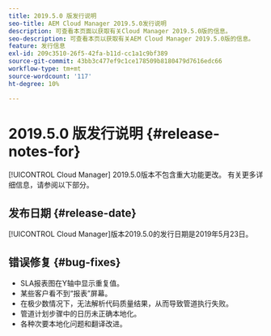 ```yaml
---
title: 2019.5.0 版发行说明
seo-title: AEM Cloud Manager 2019.5.0发行说明
description: 可查看本页面以获取有关Cloud Manager 2019.5.0版的信息。
seo-description: 可查看本页以获取有关AEM Cloud Manager 2019.5.0版的信息。
feature: 发行信息
exl-id: 209c3510-26f5-42fa-b11d-cc1a1c9bf389
source-git-commit: 43bb3c477ef9c1ce178509b8180479d7616edc66
workflow-type: tm+mt
source-wordcount: '117'
ht-degree: 10%

---
```


# 2019.5.0 版发行说明 {#release-notes-for}

[!UICONTROL Cloud Manager] 2019.5.0版本不包含重大功能更改。 有关更多详细信息，请参阅以下部分。

## 发布日期 {#release-date}

[!UICONTROL Cloud Manager]版本2019.5.0的发行日期是2019年5月23日。


## 错误修复 {#bug-fixes}

* SLA报表图在Y轴中显示重复值。
* 某些客户看不到“报表”屏幕。
* 在极少数情况下，无法解析代码质量结果，从而导致管道执行失败。
* 管道计划步骤中的日历未正确本地化。
* 各种次要本地化问题和翻译改进。
